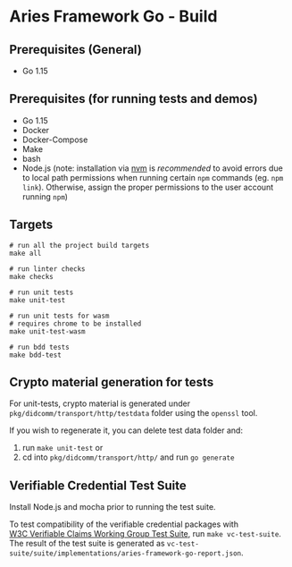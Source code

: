# Aries Framework Go - Build

## Prerequisites (General)
- Go 1.15

## Prerequisites (for running tests and demos)
- Go 1.15
- Docker
- Docker-Compose
- Make
- bash
- Node.js (note: installation via [nvm](https://github.com/nvm-sh/nvm) is *recommended* to avoid errors due to local
  path permissions when running certain `npm` commands (eg. `npm link`). Otherwise, assign the proper permissions to the
  user account running `npm`)

## Targets
```
# run all the project build targets
make all

# run linter checks
make checks

# run unit tests
make unit-test

# run unit tests for wasm
# requires chrome to be installed
make unit-test-wasm

# run bdd tests
make bdd-test
```

## Crypto material generation for tests
For unit-tests, crypto material is generated under `pkg/didcomm/transport/http/testdata` folder using the `openssl` tool. 

If you wish to regenerate it, you can delete test data folder and:
1. run `make unit-test`
 or
2. cd into `pkg/didcomm/transport/http/` and run `go generate`

## Verifiable Credential Test Suite	
Install Node.js and mocha prior to running the test suite.

To test compatibility of the verifiable credential packages with 	
[W3C Verifiable Claims Working Group Test Suite](https://github.com/w3c/vc-test-suite), run `make vc-test-suite`.	
The result of the test suite is generated as `vc-test-suite/suite/implementations/aries-framework-go-report.json`.	
